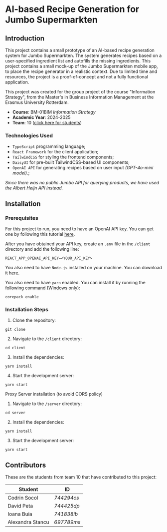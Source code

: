 
# AI-based Recipe Generation for Jumbo Supermarkten

## Introduction
This project contains a small prototype of an AI-based recipe generation system for Jumbo Supermarkten. The system generates recipes based on a user-specified ingredient list and autofills the missing ingredients. 
This project contains a small mock-up of the Jumbo Supermarkten mobile app, to place the recipe generator in a realistic context. Due to limited time and resources, the project is a proof-of-concept and not a fully functional application.


This project was created for the group project of the course "Information Strategy", from the Master's in Business Information Management at the Erasmus University Rotterdam.
- **Course**: BM-01BIM _Information Strategy_
- **Academic Year**: 2024-2025
- **Team**: 10 ([click here for students](#contributors))

### Technologies Used
- `TypeScript` programming language;
- `React Framework` for the client application;
- `TailwindCSS` for styling the frontend components;
- `DaisyUI` for pre-built TailwindCSS-based UI components;
- `OpenAI API` for generating recipes based on user input _(GPT-4o-mini model)_.;

_Since there was no public Jumbo API for querying products, we have used the Albert Heijn API instead._


## Installation

### Prerequisites
For this project to run, you need to have an OpenAI API key. You can get one by following this tutorial [here](https://platform.openai.com/docs/quickstart).

After you have obtained your API key, create an `.env` file in the `/client` directory and add the following line:
```
REACT_APP_OPENAI_API_KEY=<YOUR_API_KEY>
```

You also need to have `Node.js` installed on your machine. You can download it [here](https://nodejs.org/en/download/).

You also need to have `yarn` enabled. You can install it by running the following command (Windows only):
```
corepack enable
```

### Installation Steps
1. Clone the repository:
```
git clone
```
2. Navigate to the `/client` directory:
```
cd client
```
3. Install the dependencies:
```
yarn install
```
4. Start the development server:
```
yarn start
```

Proxy Server installation (to avoid CORS policy)
1. Navigate to the `/server` directory:
```
cd server
```
2. Install the dependencies:
```
yarn install
```
3. Start the development server:
```
yarn start
```

## Contributors
These are the students from team 10 that have contributed to this project:

| Student          | ID         |
|------------------|------------|
| Codrin Socol     | _744294cs_ |
| David Peta       | _744425dp_ |
| Ioana Buia       | _741838ib_ |
| Alexandra Stancu | _697789ms_ |
